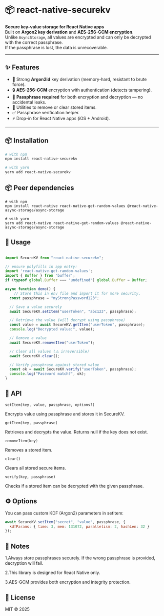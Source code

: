 # 📦 react-native-securekv

**Secure key-value storage for React Native apps**  
Built on **Argon2 key derivation** and **AES-256-GCM encryption**.  
Unlike `AsyncStorage`, all values are encrypted and can only be decrypted with the correct passphrase.  
If the passphrase is lost, the data is unrecoverable.

---

## ✨ Features
- 🔑 Strong **Argon2id** key derivation (memory-hard, resistant to brute force).
- 🔒 **AES-256-GCM** encryption with authentication (detects tampering).
- 🚫 **Passphrase required** for both encryption and decryption — no accidental leaks.
- 🧹 Utilities to remove or clear stored items.
- ✅ Passphrase verification helper.
- ⚡ Drop-in for React Native apps (iOS + Android).

---

## 📦 Installation

```sh
# with npm
npm install react-native-securekv

# with yarn
yarn add react-native-securekv
```
## 📦 Peer dependencies
```shell
# with npm
npm install react-native react-native-get-random-values @react-native-async-storage/async-storage

# with yarn
yarn add react-native react-native-get-random-values @react-native-async-storage/async-storage
```
## 📖 Usage
```javascript

import SecureKV from "react-native-securekv";

// ensure polyfills in app entry:
import 'react-native-get-random-values';
import { Buffer } from 'buffer';
if (typeof global.Buffer === 'undefined') global.Buffer = Buffer;

async function demo() {
    // Store this in env file and import it for more security.
  const passphrase = "myStrongPassword123";

  // Save a value securely
  await SecureKV.setItem("userToken", "abc123", passphrase);

  // Retrieve the value (will decrypt using passphrase)
  const value = await SecureKV.getItem("userToken", passphrase);
  console.log("Decrypted value:", value);

  // Remove a value
  await SecureKV.removeItem("userToken");

  // Clear all values (⚠️ irreversible)
  await SecureKV.clear();

  // Verify passphrase against stored value
  const ok = await SecureKV.verify("userToken", passphrase);
  console.log("Password match?", ok);
}

```
## 🔑 API

`setItem(key, value, passphrase, options?)`

Encrypts value using passphrase and stores it in SecureKV.

`getItem(key, passphrase)`

Retrieves and decrypts the value. Returns null if the key does not exist.

`removeItem(key)`

Removes a stored item.

`clear()`

Clears all stored secure items.

`verify(key, passphrase)`

Checks if a stored item can be decrypted with the given passphrase.

## ⚙️ Options

You can pass custom KDF (Argon2) parameters in setItem:
```javascript
await SecureKV.setItem("secret", "value", passphrase, {
  kdfParams: { time: 3, mem: 131072, parallelism: 2, hashLen: 32 }
});

```
## 📌 Notes

1.Always store passphrases securely. If the wrong passphrase is provided, decryption will fail.

2.This library is designed for React Native only.

3.AES-GCM provides both encryption and integrity protection.

## 📜 License

MIT © 2025
